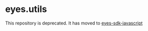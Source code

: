 # eyes.utils

This repository is deprecated. It has moved to [eyes-sdk-javascript](https://github.com/applitools/eyes.sdk.javascript1/tree/master/packages/eyes-sdk-core-legacy)

